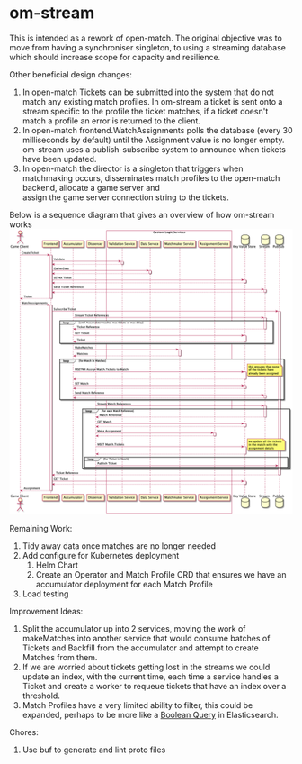 # om-stream

This is intended as a rework of open-match. 
The original objective was to move from having a synchroniser singleton, 
to using a streaming database which should increase scope for capacity and resilience.

Other beneficial design changes:
1. In open-match Tickets can be submitted into the system that do not match any 
   existing match profiles. In om-stream a ticket is sent onto a stream specific 
   to the profile the ticket matches, if a ticket doesn't match a profile an error 
   is returned to the client.
2. In open-match frontend.WatchAssignments polls the database 
   (every 30 milliseconds by default) until the Assignment value is no longer empty.
   om-stream uses a publish-subscribe system to announce when tickets have been updated.
3. In open-match the director is a singleton that triggers when matchmaking occurs, 
   disseminates match profiles to the open-match backend, allocate a game server and  
   assign the game server connection string to the tickets. 

Below is a sequence diagram that gives an overview of how om-stream works
![uml](./docs/sequence.png)

Remaining Work:
1. Tidy away data once matches are no longer needed
2. Add configure for Kubernetes deployment
   1. Helm Chart
   2. Create an Operator and Match Profile CRD that ensures we have an accumulator deployment for each Match Profile
3. Load testing

Improvement Ideas:
1. Split the accumulator up into 2 services, moving the work of makeMatches into another service that would consume
   batches of Tickets and Backfill from the accumulator and attempt to create Matches from them.
2. If we are worried about tickets getting lost in the streams we could update an index, with the current time, 
   each time a service handles a Ticket and create a worker to requeue tickets that have an index over a threshold. 
3. Match Profiles have a very limited ability to filter, this could be expanded, perhaps to be more like  a
   [Boolean Query](https://www.elastic.co/guide/en/elasticsearch/reference/current/query-dsl-bool-query.html)
   in Elasticsearch.

Chores:
1. Use buf to generate and lint proto files
